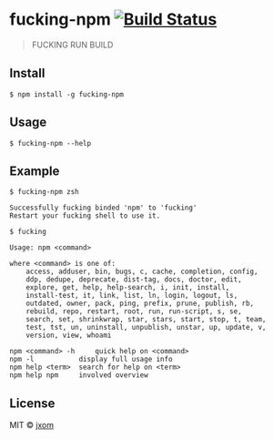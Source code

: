 # fucking-npm [![Build Status](https://travis-ci.org/jxom/fucking-npm.svg?branch=master)](https://travis-ci.org/jxom/fucking-npm)

> FUCKING RUN BUILD


## Install

```
$ npm install -g fucking-npm
```


## Usage

```
$ fucking-npm --help
```

## Example

```
$ fucking-npm zsh

Successfully fucking binded 'npm' to 'fucking'
Restart your fucking shell to use it.

$ fucking

Usage: npm <command>

where <command> is one of:
    access, adduser, bin, bugs, c, cache, completion, config,
    ddp, dedupe, deprecate, dist-tag, docs, doctor, edit,
    explore, get, help, help-search, i, init, install,
    install-test, it, link, list, ln, login, logout, ls,
    outdated, owner, pack, ping, prefix, prune, publish, rb,
    rebuild, repo, restart, root, run, run-script, s, se,
    search, set, shrinkwrap, star, stars, start, stop, t, team,
    test, tst, un, uninstall, unpublish, unstar, up, update, v,
    version, view, whoami

npm <command> -h     quick help on <command>
npm -l           display full usage info
npm help <term>  search for help on <term>
npm help npm     involved overview
```


## License

MIT © [jxom](http://jxom.io)
